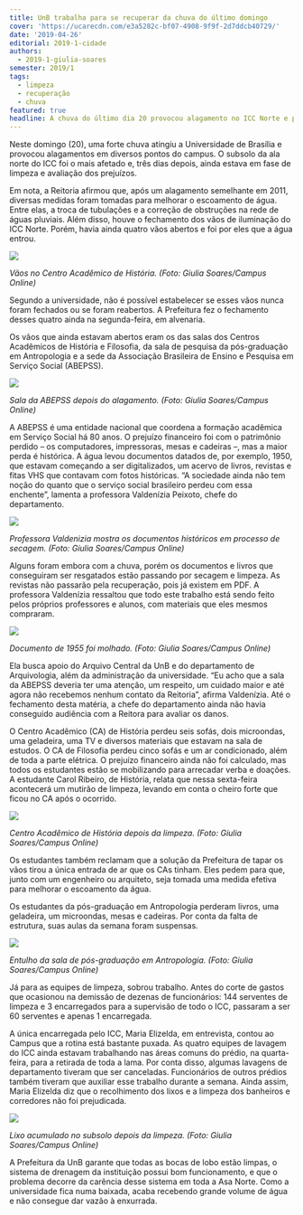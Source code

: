```yaml
---
title: UnB trabalha para se recuperar da chuva do último domingo
cover: 'https://ucarecdn.com/e3a5282c-bf07-4908-9f9f-2d7ddcb40729/'
date: '2019-04-26'
editorial: 2019-1-cidade
authors:
  - 2019-1-giulia-soares
semester: 2019/1
tags:
  - limpeza
  - recuperação
  - chuva
featured: true
headline: A chuva do último dia 20 provocou alagamento no ICC Norte e perda de materiais
---
```

Neste domingo (20), uma forte chuva atingiu a Universidade de Brasília e provocou alagamentos em diversos pontos do campus. O subsolo da ala norte do ICC foi o mais afetado e, três dias depois, ainda estava em fase de limpeza e avaliação dos prejuízos. 

Em nota, a Reitoria afirmou que, após um alagamento semelhante em 2011, diversas medidas foram tomadas para melhorar o escoamento de água. Entre elas, a troca de tubulações e a correção de obstruções na rede de águas pluviais. Além disso, houve o fechamento dos vãos de iluminação do ICC Norte. Porém, havia ainda quatro vãos abertos e foi por eles que a água entrou. 

![](https://ucarecdn.com/feb246a8-e829-4d89-a14f-6c7f73ee037a/)

_Vãos no Centro Acadêmico de História. (Foto: Giulia Soares/Campus Online)_

Segundo a universidade, não é possível estabelecer se esses vãos nunca foram fechados ou se foram reabertos. A Prefeitura fez o fechamento desses quatro ainda na segunda-feira, em alvenaria.

Os vãos que ainda estavam abertos eram os das salas dos Centros Acadêmicos de História e Filosofia, da sala de pesquisa da pós-graduação em Antropologia e a sede da Associação Brasileira de Ensino e Pesquisa em Serviço Social (ABEPSS).

![](https://ucarecdn.com/2def7696-8de2-4a00-9fcc-0c6db3acf3a6/)

_Sala da ABEPSS depois do alagamento. (Foto: Giulia Soares/Campus Online)_

A ABEPSS é uma entidade nacional que coordena a formação acadêmica em Serviço Social há 80 anos. O prejuízo financeiro foi com o patrimônio perdido – os computadores, impressoras, mesas e cadeiras –, mas a maior perda é histórica. A água levou documentos datados de, por exemplo, 1950, que estavam começando a ser digitalizados, um acervo de livros, revistas e fitas VHS que contavam com fotos históricas. “A sociedade ainda não tem noção do quanto que o serviço social brasileiro perdeu com essa enchente”, lamenta a professora Valdenízia Peixoto, chefe do departamento. 

![](https://ucarecdn.com/ed95fd36-fcda-4b05-99c8-c2ddc86ed40b/)

_Professora Valdenizia mostra os documentos históricos em processo de secagem. (Foto: Giulia Soares/Campus Online)_

Alguns foram embora com a chuva, porém os documentos e livros que conseguiram ser resgatados estão passando por secagem e limpeza. As revistas não passarão pela recuperação, pois já existem em PDF. A professora Valdenízia ressaltou que todo este trabalho está sendo feito pelos próprios professores e alunos, com materiais que eles mesmos compraram. 

![](https://ucarecdn.com/f5b7cb8c-6927-4554-897a-06c11383efff/)

_Documento de 1955 foi molhado. (Foto: Giulia Soares/Campus Online)_

Ela busca apoio do Arquivo Central da UnB e do departamento de Arquivologia, além da administração da universidade. “Eu acho que a sala da ABEPSS deveria ter uma atenção, um respeito, um cuidado maior e até agora não recebemos nenhum contato da Reitoria”, afirma Valdenízia. Até o fechamento desta matéria, a chefe do departamento ainda não havia conseguido audiência com a Reitora para avaliar os danos. 

O Centro Acadêmico (CA) de História perdeu seis sofás, dois microondas, uma geladeira, uma TV e diversos materiais que estavam na sala de estudos. O CA de Filosofia perdeu cinco sofás e um ar condicionado, além de toda a parte elétrica. O prejuízo financeiro ainda não foi calculado, mas todos os estudantes estão se mobilizando para arrecadar verba e doações. A estudante Carol Ribeiro, de História, relata que nessa sexta-feira acontecerá um mutirão de limpeza, levando em conta o cheiro forte que ficou no CA após o ocorrido. 

![](https://ucarecdn.com/9248c04c-36bf-4452-9787-c3c4ccf241a8/)

_Centro Acadêmico de História depois da limpeza. (Foto: Giulia Soares/Campus Online)_

Os estudantes também reclamam que a solução da Prefeitura de tapar os vãos tirou a única entrada de ar que os CAs tinham. Eles pedem para que, junto com um engenheiro ou arquiteto, seja tomada uma medida efetiva para melhorar o escoamento da água. 

Os estudantes da pós-graduação em Antropologia perderam livros, uma geladeira, um microondas, mesas e cadeiras. Por conta da falta de estrutura, suas aulas da semana foram suspensas. 

![](https://ucarecdn.com/9232c010-0052-45dd-a11d-3633a9381c65/)

_Entulho da sala de pós-graduação em Antropologia. (Foto: Giulia Soares/Campus Online)_

Já para as equipes de limpeza, sobrou trabalho. Antes do corte de gastos que ocasionou na demissão de dezenas de funcionários: 144 serventes de limpeza e 3 encarregados para a supervisão de todo o ICC, passaram a ser 60 serventes e apenas 1 encarregada. 

A única encarregada pelo ICC, Maria Elizelda, em entrevista, contou ao Campus que a rotina está bastante puxada. As quatro equipes de lavagem do ICC ainda estavam trabalhando nas áreas comuns do prédio, na quarta-feira, para a retirada de toda a lama. Por conta disso, algumas lavagens de departamento tiveram que ser canceladas. Funcionários de outros prédios também tiveram que auxiliar esse trabalho durante a semana. Ainda assim, Maria Elizelda diz que o recolhimento dos lixos e a limpeza dos banheiros e corredores não foi prejudicada. 

![](https://ucarecdn.com/f6704f12-2b26-4d82-afd4-dfefb2b384e2/)

_Lixo acumulado no subsolo depois da limpeza. (Foto: Giulia Soares/Campus Online)_

A Prefeitura da UnB garante que todas as bocas de lobo estão limpas, o sistema de drenagem da instituição possui bom funcionamento, e que o problema decorre da carência desse sistema em toda a Asa Norte. Como a universidade fica numa baixada, acaba recebendo grande volume de água e não consegue dar vazão à enxurrada.
